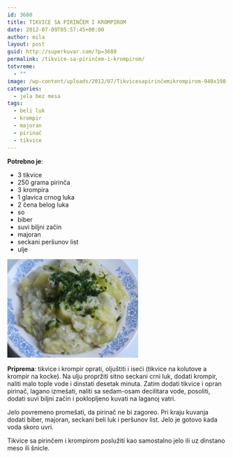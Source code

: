 ```yaml
---
id: 3680
title: TIKVICE SA PIRINČEM I KROMPIROM
date: 2012-07-09T05:57:45+00:00
author: mila
layout: post
guid: http://superkuvar.com/?p=3680
permalink: /tikvice-sa-pirinčem-i-krompirom/
totvreme:
  - ""
image: /wp-content/uploads/2012/07/Tikvicesapirinčemikrompirom-940x198.jpg
categories:
  - jela bez mesa
tags:
  - beli luk
  - krompir
  - majoran
  - pirinač
  - tikvice
---
```

**Potrebno je**:

  * 3 tikvice
  * 250 grama pirinča
  * 3 krompira
  * 1 glavica crnog luka
  * 2 čena belog luka
  * so
  * biber
  * suvi biljni začin
  * majoran
  * seckani peršunov list
  * ulje

<img class="alignnone size-medium wp-image-3681" title="Tikvicesapirinčemikrompirom" src="/wp-content/uploads/2012/07/Tikvicesapirinčemikrompirom-1024x768.jpg" alt="" width="300" height="225" /> 

**Priprema**: tikvice i krompir oprati, oljuštiti i iseći (tikvice na kolutove a krompir na kocke). Na ulju propržiti sitno seckani crni luk, dodati krompir, naliti malo tople vode i dinstati desetak minuta. Zatim dodati tikvice i opran pirinač, lagano izmešati, naliti sa sedam-osam decilitara vode, posoliti, dodati suvi biljni začin i poklopljeno kuvati na laganoj vatri.

Jelo povremeno promešati, da pirinač ne bi zagoreo. Pri kraju kuvanja dodati biber, majoran, seckani beli luk i peršunov list. Jelo je gotovo kada voda skoro uvri.

Tikvice sa pirinčem i krompirom poslužiti kao samostalno jelo ili uz dinstano meso ili šnicle.